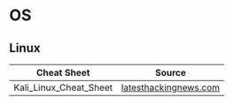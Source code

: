 # OS

## Linux

| Cheat Sheet | Source |
|-------------|--------|
| Kali_Linux_Cheat_Sheet | [latesthackingnews.com](https://www.latesthackingnews.com/wp-content/uploads/2015/08/Kali_Linux_Cheat_Sheet.png) |

